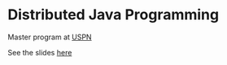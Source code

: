 # Distributed Java Programming

Master program at [USPN](https://www.univ-paris13.fr/)

See the slides [here](https://carlosolarte.github.io/java-dist/)

